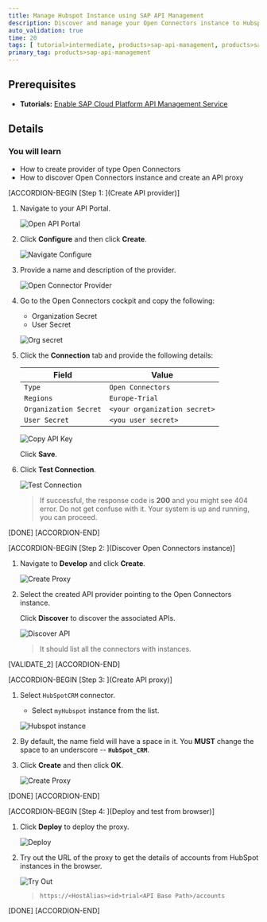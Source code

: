 ```yaml
---
title: Manage Hubspot Instance using SAP API Management
description: Discover and manage your Open Connectors instance to Hubspot in SAP API Management.
auto_validation: true
time: 20
tags: [ tutorial>intermediate, products>sap-api-management, products>sap-cloud-platform]
primary_tag: products>sap-api-management
---
```


## Prerequisites
- **Tutorials:** [Enable SAP Cloud Platform API Management Service](https://developers.sap.com/tutorials/hcp-apim-enable-service.html)

## Details
### You will learn
  - How to create provider of type Open Connectors
  - How to discover Open Connectors instance and create an API proxy

[ACCORDION-BEGIN [Step 1: ](Create API provider)]

1. Navigate to your API Portal.

    ![Open API Portal](01-open-API-Portal.png)

2. Click **Configure** and then click **Create**.

    ![Navigate Configure](02-Navigate-configure.png)

3. Provide a name and description of the provider.

    ![Open Connector Provider](03-open-Connector-Provider.png)

4. Go to the Open Connectors cockpit and copy the following:

    - Organization Secret
    - User Secret  

    ![Org secret](04-OrgSecret.png)

5. Click the **Connection** tab and provide the following details:

    **Field** | **Value**
    ---- | ----
    `Type` |`Open Connectors`
    `Regions` |`Europe-Trial`
    `Organization Secret` |`<your organization secret>`
    `User Secret` | `<you user secret>`

    ![Copy API Key](05-Connection.png)

    Click **Save**.

6. Click **Test Connection**.

    ![Test Connection](06-test-connection.png)

    >If successful, the response code is **200** and you might see 404 error. Do not get confuse with it. Your system is up and running, you can proceed.

[DONE]
[ACCORDION-END]

[ACCORDION-BEGIN [Step 2: ](Discover Open Connectors instance)]
1. Navigate to **Develop** and click **Create**.

    ![Create Proxy](07-create-proxy.png)

2. Select the created API provider pointing to the Open Connectors instance.

    Click **Discover** to discover the associated APIs.

    ![Discover API](08-Discover.png)

    >It should list all the connectors with instances.

[VALIDATE_2]
[ACCORDION-END]

[ACCORDION-BEGIN [Step 3: ](Create API proxy)]

1. Select `HubSpotCRM` connector.

    - Select `myHubspot` instance from the list.

    ![Hubspot instance](09-hubspot-instance.png)

2. By default, the name field will have a space in it. You **MUST** change the space to an underscore -- **`HubSpot_CRM`**.

3. Click **Create** and then click **OK**.

    ![Create Proxy](10-create-proxy.png)

[DONE]
[ACCORDION-END]

[ACCORDION-BEGIN [Step 4: ](Deploy and test from browser)]

1. Click **Deploy** to deploy the proxy.

    ![Deploy](11-deploy.png)

2. Try out the URL of the proxy to get the details of accounts from HubSpot instances in the browser.

    ![Try Out](12-Try-out.png)

    >`https://<HostAlias><id>trial<API Base Path>/accounts`

[DONE]
[ACCORDION-END]
